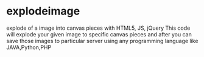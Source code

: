 # explodeimage
explode of a image into canvas pieces with HTML5, JS, jQuery
This code will explode your given image to specific canvas pieces and after you can save those images to particular server using any programming language like JAVA,Python,PHP
